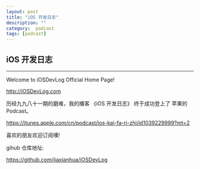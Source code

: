 ```yaml
---
layout: post
title: "iOS 开发日志"
description: ""
category:  podcast
tags: [podcast]
---
```



## iOS 开发日志
---

Welcome to iOSDevLog Official Home Page!

http://iOSDevLog.com

历经九九八十一期的磨难，我的播客 《iOS 开发日志》 终于成功登上了 苹果的 Podcast。

<https://itunes.apple.com/cn/podcast/ios-kai-fa-ri-zhi/id1039229999?mt=2>

喜欢的朋友欢迎订阅噢!

gihub 仓库地址:

<https://github.com/jiaxianhua/iOSDevLog>
